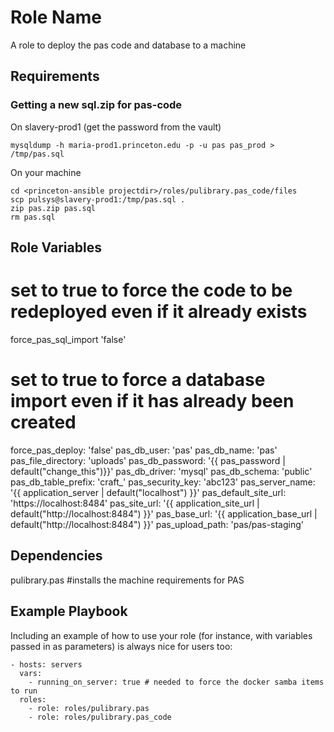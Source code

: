 Role Name
=========

A role to deploy the pas code and database to a machine

Requirements
------------

### Getting a new sql.zip for pas-code

On slavery-prod1 (get the password from the vault)
```
mysqldump -h maria-prod1.princeton.edu -p -u pas pas_prod > /tmp/pas.sql
```

On your machine
```
cd <princeton-ansible projectdir>/roles/pulibrary.pas_code/files
scp pulsys@slavery-prod1:/tmp/pas.sql .
zip pas.zip pas.sql
rm pas.sql
```


Role Variables
--------------

# set to true to force the code to be redeployed even if it already exists
force_pas_sql_import 'false'
# set to true to force a database import even if it has already been created
force_pas_deploy: 'false'
pas_db_user: 'pas'
pas_db_name: 'pas'
pas_file_directory: 'uploads'
pas_db_password: '{{ pas_password | default("change_this")}}'
pas_db_driver: 'mysql'
pas_db_schema: 'public'
pas_db_table_prefix: 'craft_'
pas_security_key: 'abc123'
pas_server_name: '{{ application_server | default("localhost") }}'
pas_default_site_url: 'https://localhost:8484'
pas_site_url: '{{ application_site_url | default("http://localhost:8484") }}'
pas_base_url: '{{ application_base_url | default("http://localhost:8484") }}'
pas_upload_path: 'pas/pas-staging'

Dependencies
------------

 pulibrary.pas     #installs the machine requirements for PAS

Example Playbook
----------------

Including an example of how to use your role (for instance, with variables
passed in as parameters) is always nice for users too:

    - hosts: servers
      vars:
        - running_on_server: true # needed to force the docker samba items to run
      roles:
        - role: roles/pulibrary.pas
        - role: roles/pulibrary.pas_code
